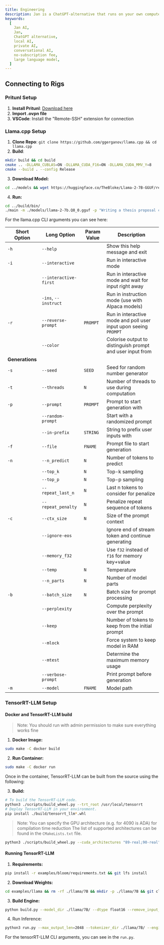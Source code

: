 ```yaml
---
title: Engineering
description: Jan is a ChatGPT-alternative that runs on your own computer, with a local API server.
keywords:
  [
    Jan AI,
    Jan,
    ChatGPT alternative,
    local AI,
    private AI,
    conversational AI,
    no-subscription fee,
    large language model,
  ]
---
```


## Connecting to Rigs

### Pritunl Setup

1. **Install Pritunl**: [Download here](https://client.pritunl.com/#install)
2. **Import .ovpn file**
3. **VSCode**: Install the "Remote-SSH" extension for connection

### Llama.cpp Setup

1. **Clone Repo**: `git clone https://github.com/ggerganov/llama.cpp && cd llama.cpp`
2. **Build**:

```bash
mkdir build && cd build
cmake .. -DLLAMA_CUBLAS=ON -DLLAMA_CUDA_F16=ON -DLLAMA_CUDA_MMV_Y=8
cmake --build . --config Release
```

3. **Download Model:**

```bash
cd ../models && wget https://huggingface.co/TheBloke/Llama-2-7B-GGUF/resolve/main/llama-2-7b.Q8_0.gguf
```

4. **Run:**

```bash
cd ../build/bin/
./main -m ./models/llama-2-7b.Q8_0.gguf -p "Writing a thesis proposal can be done in 10 simple steps:\nStep 1:" -n 2048 -e -ngl 100 -t 48
```

For the llama.cpp CLI arguments you can see here:

| Short Option    | Long Option           | Param Value | Description                                                      |
| --------------- | --------------------- | ----------- | ---------------------------------------------------------------- |
| `-h`            | `--help`              |             | Show this help message and exit                                  |
| `-i`            | `--interactive`       |             | Run in interactive mode                                          |
|                 | `--interactive-first` |             | Run in interactive mode and wait for input right away            |
|                 | `-ins`, `--instruct`  |             | Run in instruction mode (use with Alpaca models)                 |
| `-r`            | `--reverse-prompt`    | `PROMPT`    | Run in interactive mode and poll user input upon seeing `PROMPT` |
|                 | `--color`             |             | Colorise output to distinguish prompt and user input from        |
| **Generations** |
| `-s`            | `--seed`              | `SEED`      | Seed for random number generator                                 |
| `-t`            | `--threads`           | `N`         | Number of threads to use during computation                      |
| `-p`            | `--prompt`            | `PROMPT`    | Prompt to start generation with                                  |
|                 | `--random-prompt`     |             | Start with a randomized prompt                                   |
|                 | `--in-prefix`         | `STRING`    | String to prefix user inputs with                                |
| `-f`            | `--file`              | `FNAME`     | Prompt file to start generation                                  |
| `-n`            | `--n_predict`         | `N`         | Number of tokens to predict                                      |
|                 | `--top_k`             | `N`         | Top-k sampling                                                   |
|                 | `--top_p`             | `N`         | Top-p sampling                                                   |
|                 | `--repeat_last_n`     | `N`         | Last n tokens to consider for penalize                           |
|                 | `--repeat_penalty`    | `N`         | Penalize repeat sequence of tokens                               |
| `-c`            | `--ctx_size`          | `N`         | Size of the prompt context                                       |
|                 | `--ignore-eos`        |             | Ignore end of stream token and continue generating               |
|                 | `--memory_f32`        |             | Use `f32` instead of `f16` for memory key+value                  |
|                 | `--temp`              | `N`         | Temperature                                                      |
|                 | `--n_parts`           | `N`         | Number of model parts                                            |
| `-b`            | `--batch_size`        | `N`         | Batch size for prompt processing                                 |
|                 | `--perplexity`        |             | Compute perplexity over the prompt                               |
|                 | `--keep`              |             | Number of tokens to keep from the initial prompt                 |
|                 | `--mlock`             |             | Force system to keep model in RAM                                |
|                 | `--mtest`             |             | Determine the maximum memory usage                               |
|                 | `--verbose-prompt`    |             | Print prompt before generation                                   |
| `-m`            | `--model`             | `FNAME`     | Model path                                                       |

### TensorRT-LLM Setup

#### **Docker and TensorRT-LLM build**

> Note: You should run with admin permission to make sure everything works fine

1. **Docker Image:**

```bash
sudo make -C docker build
```

2. **Run Container:**

```bash
sudo make -C docker run
```

Once in the container, TensorRT-LLM can be built from the source using the following:

3. **Build:**

```bash
# To build the TensorRT-LLM code.
python3 ./scripts/build_wheel.py --trt_root /usr/local/tensorrt
# Deploy TensorRT-LLM in your environment.
pip install ./build/tensorrt_llm*.whl
```

> Note: You can specify the GPU architecture (e.g. for 4090 is ADA) for compilation time reduction
> The list of supported architectures can be found in the `CMakeLists.txt` file.

```bash
python3 ./scripts/build_wheel.py --cuda_architectures "89-real;90-real"
```

#### Running TensorRT-LLM

1. **Requirements:**

```bash
pip install -r examples/bloom/requirements.txt && git lfs install
```

2. **Download Weights:**

```bash
cd examples/llama && rm -rf ./llama/7B && mkdir -p ./llama/7B && git clone https://huggingface.co/NousResearch/Llama-2-7b-hf ./llama/7B
```

3. **Build Engine:**

```bash
python build.py --model_dir ./llama/7B/ --dtype float16 --remove_input_padding --use_gpt_attention_plugin float16 --enable_context_fmha --use_gemm_plugin float16 --use_weight_only --output_dir ./llama/7B/trt_engines/weight_only/1-gpu/
```

4. Run Inference:

```bash
python3 run.py --max_output_len=2048 --tokenizer_dir ./llama/7B/ --engine_dir=./llama/7B/trt_engines/weight_only/1-gpu/ --input_text "Writing a thesis proposal can be done in 10 simple steps:\nStep 1:"
```

For the tensorRT-LLM CLI arguments, you can see in the `run.py`.
